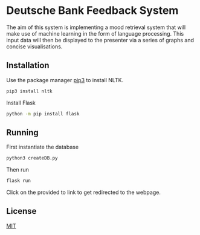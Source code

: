 # Deutsche Bank Feedback System

The aim of this system is implementing a mood retrieval system that will make use of machine learning in the form of language processing. This input data will then be displayed to the presenter via a series of graphs and concise visualisations.

## Installation

Use the package manager [pip3](https://pip.pypa.io/en/stable/) to install NLTK.

```bash
pip3 install nltk
```

Install Flask

```bash
python -m pip install flask
```

## Running

First instantiate the database

```bash
python3 createDB.py
```

Then run

```bash
flask run

```

Click on the provided to link to get redirected to the webpage.



## License
[MIT](https://choosealicense.com/licenses/mit/)
